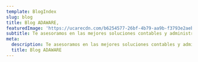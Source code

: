 ```yaml
---
template: BlogIndex
slug: blog
title: Blog ADAWARE,
featuredImage: 'https://ucarecdn.com/b6254577-26bf-4b79-aa9b-f3793e2aebdc/'
subtitle: Te asesoramos en las mejores soluciones contables y administrativas.
meta:
  description: Te asesoramos en las mejores soluciones contables y administrativas.
  title: Blog ADAWARE
---
```

